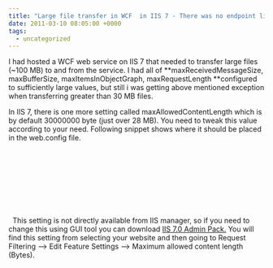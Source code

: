 ```yaml
---
title: "Large file transfer in WCF  in IIS 7 - There was no endpoint listening at xxx that could accept the message"
date: 2011-03-10 08:05:00 +0000
tags:
  - uncategorized
---
```


I had hosted a WCF web service on IIS 7 that needed to transfer large files (~100 MB) to and from the service. I had all of **maxReceivedMessageSize, maxBufferSize, maxItemsInObjectGraph, maxRequestLength **configured to sufficiently large values, but still i was getting above mentioned exception when transferring greater than 30 MB files.

 

In IIS 7, there is one more setting called maxAllowedContentLength which is by default 30000000 byte (just over 28 MB). You need to tweak this value according to your need. Following snippet shows where it should be placed in the web.config file.

 
```html

  
    
      
        
      
    
  

```

 
This setting is not directly available from IIS manager, so if you need to change this using GUI tool you can download [IIS 7.0 Admin Pack.](http://www.iis.net/download/AdministrationPack) You will find this setting from selecting your website and then going to Request Filtering –> Edit Feature Settings –> Maximum allowed content length (Bytes).